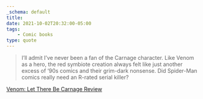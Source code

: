 ```yaml
---
_schema: default
title:
date: 2021-10-02T20:32:00-05:00
tags:
    - Comic books
type: quote
---
```

> I’ll admit I’ve never been a fan of the Carnage character. Like Venom as a hero, the red symbiote creation always felt like just another excess of ‘90s comics and their grim-dark nonsense. Did Spider-Man comics really need an R-rated serial killer?

[Venom: Let There Be Carnage Review](https://www.denofgeek.com/movies/venom-let-there-be-carnage-review/)